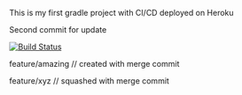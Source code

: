 This is my first gradle project with CI/CD deployed on Heroku

Second commit for update

[![Build Status](https://travis-ci.org/Carnagie/MyGradleProject.svg?branch=main)](https://travis-ci.org/Carnagie/MyGradleProject)


feature/amazing // created with merge commit

feature/xyz // squashed with merge commit